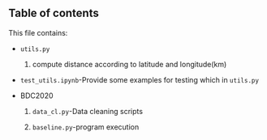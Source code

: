 ## Table of contents

This file contains:

* `utils.py`
    1. compute distance according to latitude and longitude(km)

* `test_utils.ipynb`-Provide some examples for  testing which in `utils.py`
* BDC2020

    1. `data_cl.py`-Data cleaning scripts

    2. `baseline.py`-program execution